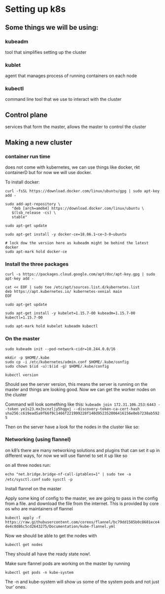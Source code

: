 # Setting up k8s

## Some things we will be using:

### kubeadm

tool that simplifies setting up the cluster

### kublet

agent that manages process of running containers on each node

### kubectl
command line tool that we use to interact with the cluster

## Control plane

services that form the master, allows the master to control the cluster

## Making a new cluster

### container run time

does not come with kubernetes, we can use things like docker, rkt containerD but for now we will use docker.

To install docker:

```
curl -fsSL https://download.docker.com/linux/ubuntu/gpg | sudo apt-key add -

sudo add-apt-repository \
   "deb [arch=amd64] https://download.docker.com/linux/ubuntu \
   $(lsb_release -cs) \
   stable"

sudo apt-get update

sudo apt-get install -y docker-ce=18.06.1~ce~3-0~ubuntu

# lock dow the version here as kubeadm might be behind the latest docker
sudo apt-mark hold docker-ce
```

### Install the three packages

```
curl -s https://packages.cloud.google.com/apt/doc/apt-key.gpg | sudo apt-key add -

cat << EOF | sudo tee /etc/apt/sources.list.d/kubernetes.list
deb https://apt.kubernetes.io/ kubernetes-xenial main
EOF

sudo apt-get update

sudo apt-get install -y kubelet=1.15.7-00 kubeadm=1.15.7-00 kubectl=1.15.7-00

sudo apt-mark hold kubelet kubeadm kubectl
```

### On the master

`sudo kubeadm init --pod-network-cidr=10.244.0.0/16`

```
mkdir -p $HOME/.kube
sudo cp -i /etc/kubernetes/admin.conf $HOME/.kube/config
sudo chown $(id -u):$(id -g) $HOME/.kube/config
```

`kubectl version`

Should see the server version, this means the server is running on the master and things are looking good. Now we can get the worker nodes on the cluster

Command will look something like this:
`kubeadm join 172.31.106.253:6443 --token ye1s23.mx3scnzljy5hqgxj --discovery-token-ca-cert-hash sha256:c619ead5a9f66f9c1466f221999228f140d952352006416156e0eb7238ab5925`

Then on the server have a look for the nodes in the cluster like so:

### Networking (using flannel)

on k8’s there are many networking solutions and plugins that can set it up in different ways, for now we will use flannel to set it up like so

on all three nodes run:

`echo "net.bridge.bridge-nf-call-iptables=1" | sudo tee -a /etc/sysctl.conf`
`sudo sysctl -p`

Install flannel on the master

Apply some king of config to the master, we are going to pass in the config from a file. and download the file from the internet. This is provided by core os who are maintainers of flannel

`kubectl apply -f https://raw.githubusercontent.com/coreos/flannel/bc79dd1505b0c8681ece4de4c0d86c5cd2643275/Documentation/kube-flannel.yml`

Now we should be able to get the nodes with

`kubectl get nodes`

They should all have the ready state now!.

Make sure flannel pods are working on the master by running

`kubectl get pods -n kube-system`

The -n and kube-system will show us some of the system pods and not just ‘our’ ones.

